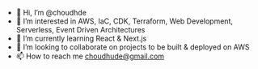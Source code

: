 - 👋 Hi, I’m @choudhde
- 👀 I’m interested in AWS, IaC, CDK, Terraform, Web Development, Serverless, Event Driven Architectures
- 🌱 I’m currently learning React & Next.js
- 💞️ I’m looking to collaborate on projects to be built & deployed on AWS 
- 📫 How to reach me choudhude@gmail.com

<!---
choudhde/choudhde is a ✨ special ✨ repository because its `README.md` (this file) appears on your GitHub profile.
You can click the Preview link to take a look at your changes.
--->
